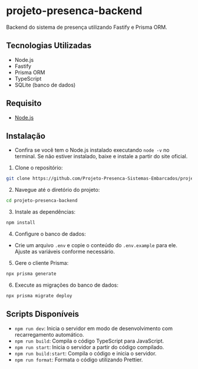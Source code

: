 # projeto-presenca-backend

Backend do sistema de presença utilizando Fastify e Prisma ORM.

## Tecnologias Utilizadas

- Node.js
- Fastify
- Prisma ORM
- TypeScript
- SQLite (banco de dados)

## Requisito

- [Node.js](https://nodejs.org/)

## Instalação

- Confira se você tem o Node.js instalado executando `node -v` no terminal. Se não estiver instalado, baixe e instale a partir do site oficial.

1. Clone o repositório:

```bash
git clone https://github.com/Projeto-Presenca-Sistemas-Embarcados/projeto-presenca-backend.git
```

2. Navegue até o diretório do projeto:

```bash
cd projeto-presenca-backend
```

3. Instale as dependências:

```bash
npm install
```

4. Configure o banco de dados:

- Crie um arquivo `.env` e copie o conteúdo do `.env.example` para ele. Ajuste as variáveis conforme necessário.

5. Gere o cliente Prisma:

```bash
npx prisma generate
```

6. Execute as migrações do banco de dados:

```bash
npx prisma migrate deploy
```

## Scripts Disponíveis

- `npm run dev`: Inicia o servidor em modo de desenvolvimento com recarregamento automático.
- `npm run build`: Compila o código TypeScript para JavaScript.
- `npm run start`: Inicia o servidor a partir do código compilado.
- `npm run build:start`: Compila o código e inicia o servidor.
- `npm run format`: Formata o código utilizando Prettier.
